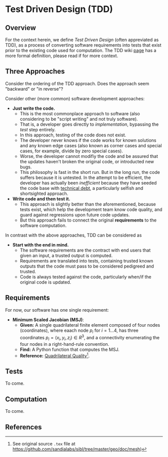 # Test Driven Design (TDD)

## Overview

For the context herein, we define *Test Driven Design* (often appreviated as TDD), as a process of converting software requirements into tests that exist prior to the existing code used for computation.  The TDD wiki [page](https://en.wikipedia.org/wiki/Test-driven_development) has a more formal definition, please read if for more context.

## Three Approaches

Consider the ordering of the TDD approach.  Does the approach seem "backward" or "in reverse"?  

Consider other (more common) software development approaches:

* **Just write the code.**  
  * This is the most commonplace approach to software (also considering to be "script writing" and not truly software).
  * That is, a developer goes directly to *implementation*, bypassing the *test* step entirely.
  * In this approach, testing of the code does not exist.
  * The developer never knows if the code works for known solutions and any known edge cases (also known as corner cases and special cases, for example, divide by zero special cases).
  * Worse, the developer cannot modifiy the code and be assured that the updates haven't broken the original code, or introducted new bugs.
  * This philosophy is fast in the short run.  But in the long run, the code suffers because it is untested.  In the attempt to be efficient, the developer has actually been *inefficient* because they have seeded the code base with [technical debt](https://en.wikipedia.org/wiki/Technical_debt), a particularly selfish and shortsighted approach.
* **Write code and then test it.**
  * This approach is slightly better than the aforementioned, because tests exist, which help the development team know code quality, and guard against regressions upon future code updates.
  * But this approach fails to connect the original **requirements** to the software computation.

In contrast with the above approaches, TDD can be considered as

* **Start with the end in mind.**
  * The software requirements are the contract with end users that given an input, a trusted output is computed.
  * Requirements are translated into tests, containing trusted known outputs that the code must pass to be considered pedigreed and trusted.
  * Code is always tested against the code, particularly when/if the original code is updated.

## Requirements

For now, our software has one single requirement:

* **Minimum Scaled Jacobian (MSJ)**:
  * **Given:** A single quadrilateral finite element composed of four nodes (coordinates), where eaach node $p_i$ for $i=1\ldots 4$, has three coordinates $p_i = (x_i, y_i, z_i) \in R^3$, and a connectivity enumerating the four nodes in a right-hand-rule convention.
  * **Find:** A Python function that computes the MSJ.
  * **Reference:** [Quadrilateral Quality](present/quad_quality-2023-07-28.pdf)[^1].

## Tests

To come.

## Computation

To come.

## References

[^1]: See original source `.tex` file at https://github.com/sandialabs/sibl/tree/master/geo/doc/mesh)
